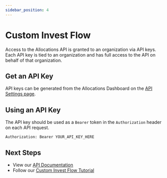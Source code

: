 ```yaml
---
sidebar_position: 4
---
```


# Custom Invest Flow

Access to the Allocations API is granted to an organization via API keys. Each API key is tied to an
organization and has full access to the API on behalf of that organization.

## Get an API Key

API keys can be generated from the Allocations Dashboard on the [API Settings page](https://dashboard.allocations.com).

## Using an API Key

The API key should be used as a `Bearer` token in the `Authorization` header on each API request.

```
Authorization: Bearer YOUR_API_KEY_HERE
```

## Next Steps

- View our [API Documentation](/api)
- Follow our [Custom Invest Flow Tutorial](/docs/tutorials/custom-invest-flow)
